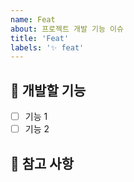```yaml
---
name: Feat
about: 프로젝트 개발 기능 이슈
title: 'Feat'
labels: '✨ feat'
---
```


## 💎 개발할 기능

<!-- 어떤 기능을 구현할지 알려주세요. -->

- [ ] 기능 1
- [ ] 기능 2

## 📖 참고 사항

<!-- 레퍼런스, 스크린샷 등을 넣어 주세요. -->
